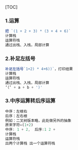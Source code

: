 [TOC]



### 1.运算

```js
把 `(1 + 2 + 3) * (3 + 4 + 6)`
计算栈
运算符栈
通过出栈、入栈，局部计算
```

### 2.补足左括号

```js
补足左括号`1+2) * 4+6))`，打印结果
计算栈
运算符栈
通过出栈、入栈，局部计算 
‘（’ + a + b + ')'
```

### 3.中序运算转后序运算

```js
中序：左根右
后序：左右根
例如：二叉树版本略，此处做另外的抽象
原来字符=(1+2)
中序: 1 + 2,  后序:1 2 +
计算栈
运算符栈
出两个计算栈 出一个运算符栈
```

